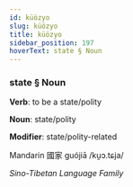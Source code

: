 ```yaml
---
id: küözyo
slug: küözyo
title: küözyo
sidebar_position: 197
hoverText: state § Noun
---
```


### state § Noun

**Verb**: to be a state/polity

**Noun**: state/polity

**Modifier**: state/polity-related

Mandarin 國家 guójiā /ku̯ɔ.tɕja/

*Sino-Tibetan Language Family*